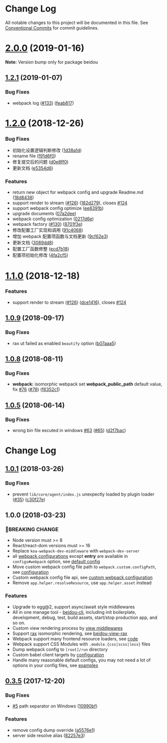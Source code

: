# Change Log

All notable changes to this project will be documented in this file.
See [Conventional Commits](https://conventionalcommits.org) for commit guidelines.

# [2.0.0](https://github.com/alibaba/beidou/compare/v1.2.1...v2.0.0) (2019-01-16)

**Note:** Version bump only for package beidou

<a name="1.2.1"></a>

## [1.2.1](https://github.com/alibaba/beidou/compare/v1.2.0...v1.2.1) (2019-01-07)

### Bug Fixes

- webpack log ([#133](https://github.com/alibaba/beidou/issues/133)) ([feab817](https://github.com/alibaba/beidou/commit/feab817))

<a name="1.2.0"></a>

# [1.2.0](https://github.com/alibaba/beidou/compare/v1.1.0...v1.2.0) (2018-12-26)

### Bug Fixes

- 初始化设置逻辑判断修改 ([1d38a1d](https://github.com/alibaba/beidou/commit/1d38a1d))
- rename file ([f91d6f0](https://github.com/alibaba/beidou/commit/f91d6f0))
- 修复提交后的问题 ([d0e8ff0](https://github.com/alibaba/beidou/commit/d0e8ff0))
- 更新文档 ([e5354d6](https://github.com/alibaba/beidou/commit/e5354d6))

### Features

- return new object for webpack config and upgrade Readme.md ([18d8438](https://github.com/alibaba/beidou/commit/18d8438))
- support render to stream ([#126](https://github.com/alibaba/beidou/issues/126)) ([182d279](https://github.com/alibaba/beidou/commit/182d279)), closes [#124](https://github.com/alibaba/beidou/issues/124)
- support webpack config optimize ([ee6391b](https://github.com/alibaba/beidou/commit/ee6391b))
- upgrade documents ([07a2dee](https://github.com/alibaba/beidou/commit/07a2dee))
- webpack config optimization ([0217d6e](https://github.com/alibaba/beidou/commit/0217d6e))
- webpack factory ([#130](https://github.com/alibaba/beidou/issues/130)) ([8701f3e](https://github.com/alibaba/beidou/commit/8701f3e))
- 修改配置工厂实现和调用 ([91c4068](https://github.com/alibaba/beidou/commit/91c4068))
- 增加 webpack 配置项函数与文档更新 ([9cf62e3](https://github.com/alibaba/beidou/commit/9cf62e3))
- 更新文档 ([3089dd8](https://github.com/alibaba/beidou/commit/3089dd8))
- 配置工厂函数修整 ([ecd7b18](https://github.com/alibaba/beidou/commit/ecd7b18))
- 配置项初始化修改 ([4fa2cf5](https://github.com/alibaba/beidou/commit/4fa2cf5))

<a name="1.1.0"></a>

# [1.1.0](https://github.com/alibaba/beidou/compare/v1.0.10...v1.1.0) (2018-12-18)

### Features

- support render to stream ([#126](https://github.com/alibaba/beidou/issues/126)) ([dce1416](https://github.com/alibaba/beidou/commit/dce1416)), closes [#124](https://github.com/alibaba/beidou/issues/124)

<a name="1.0.9"></a>

## [1.0.9](https://github.com/alibaba/beidou/compare/v1.0.8...v1.0.9) (2018-09-17)

### Bug Fixes

- rax ut failed as enabled `beautify` option ([b07aaa5](https://github.com/alibaba/beidou/commit/b07aaa5))

<a name="1.0.8"></a>

## [1.0.8](https://github.com/alibaba/beidou/compare/v1.0.7...v1.0.8) (2018-08-11)

### Bug Fixes

- **webpack:** isomorphic webpack set **webpack_public_path** default value, fix [#76](https://github.com/alibaba/beidou/issues/76) ([#78](https://github.com/alibaba/beidou/issues/78)) ([f6352c1](https://github.com/alibaba/beidou/commit/f6352c1))

<a name="1.0.5"></a>

## [1.0.5](https://github.com/alibaba/beidou/compare/v1.0.4...v1.0.5) (2018-06-14)

### Bug Fixes

- wrong bin file excuted in windows [#63](https://github.com/alibaba/beidou/issues/63) ([#65](https://github.com/alibaba/beidou/issues/65)) ([d2f7bac](https://github.com/alibaba/beidou/commit/d2f7bac))

# Change Log

## [1.0.1](https://github.com/alibaba/beidou/compare/v1.0.0...v1.0.1) (2018-03-26)

### Bug Fixes

- prevent `lib/core/agent/index.js` unexpectly loaded by plugin loader ([#35](https://github.com/alibaba/beidou/issues/35)) ([c30f27e](https://github.com/alibaba/beidou/commit/c30f27e))

## 1.0.0 (2018-03-23)

### BREAKING CHANGE

- Node version must >= 8
- React/react-dom versions must >= 16
- Replace `koa-webpack-dev-middleware` with `webpack-dev-server`
- all [webpack configurations](https://webpack.js.org/configuration/) except **entry** are available in `configs#webpack` option, see [default config](https://github.com/alibaba/beidou/blob/master/packages/beidou-webpack/config/config.default.js)
- Move custom webpack config file path to `webpack.custom.configPath`, see [configuration](https://github.com/alibaba/beidou/blob/master/packages/beidou-webpack/README.md#configuration)
- Custom webpack config file api, see [custom webpack configuration](https://github.com/alibaba/beidou/blob/master/packages/beidou-webpack/README.md#custom-webpack-configuration)
- Remove `app.helper.resolveResource`, use `app.helper.asset` instead

### Features

- Upgrade to egg@2, support async/await style middlewares
- All in one manage tool - [beidou-cli](https://github.com/alibaba/beidou/blob/master/packages/beidou-cli/README.md), including init boilerplate, development, debug, test, build assets, start/stop production app, and so on.
- Custom view rendering process by [view middlewares](https://github.com/alibaba/beidou/blob/master/packages/beidou-view-react/README.md#custom-view-middlewares)
- Support [rax](https://github.com/alibaba/rax) isomorphic rendering, see [beidou-view-rax](https://github.com/alibaba/beidou/blob/master/packages/beidou-view-rax/README.md)
- Webpack support many frontend resource loaders, see [code](https://github.com/alibaba/beidou/blob/master/packages/beidou-webpack/config/webpack/webpack.browser.js)
- Webpack support CSS Modules with `.module.{css|scss|less}` files
- Dump webpack config to `[root]/run` directory
- Custom babel client targets by [configuration](https://github.com/alibaba/beidou/blob/master/packages/babel-preset-beidou-client/README.md#configuration)
- Handle many reasonable default configs, you may not need a lot of options in your config files, see [examples](https://github.com/alibaba/beidou/tree/master/examples)

## [0.3.5](https://github.com/alibaba/beidou/compare/v0.3.4...v0.3.5) (2017-12-20)

### Bug Fixes

- [#5](https://github.com/alibaba/beidou/issues/5) path separator on Windows ([10990bf](https://github.com/alibaba/beidou/commit/10990bf))

### Features

- remove config dump override ([a5576e1](https://github.com/alibaba/beidou/commit/a5576e1))
- server side resolve alias ([82257e3](https://github.com/alibaba/beidou/commit/82257e3))
